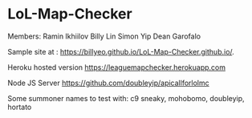 # LoL-Map-Checker
Members:
Ramin Ikhiilov
Billy Lin
Simon Yip
Dean Garofalo

Sample site at : https://billyeo.github.io/LoL-Map-Checker.github.io/.

Heroku hosted version https://leaguemapchecker.herokuapp.com

Node JS Server https://github.com/doubleyip/apicallforlolmc

Some summoner names to test with: c9 sneaky, mohobomo, doubleyip, hortato
